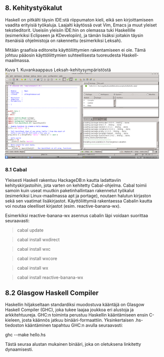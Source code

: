 ## 8. Kehitystyökalut

Haskell on pitkälti täysin IDE:stä riippumaton kieli, eikä sen kirjoittamiseen vaadita erityisiä työkaluja. Laajalti käytössä ovat Vim, Emacs ja muut yleiset tekstieditorit. Useisiin yleisiin IDE:hin on olemassa tuki Haskellille (esimerkiksi Eclipseen ja KDevelopiin), ja tämän lisäksi joitakin täysin itsenäisiä ohjelmistoja on rakennettu (esimerkiksi Leksah).

Mitään graafisia editoreita käyttöliittymien rakentamiseen ei ole. Tämä johtuu pääosin käyttöliittymien suhteellisesta tuoreudesta Haskell-maailmassa.

Kuva 1. Kuvankaappaus Leksah-kehitysympäristöstä
![Kuvankaappaus Leksah:sta](images/leksah.png)

### 8.1 Cabal

Yleisesti Haskell rakentuu HackageDB:n kautta ladattaviin kehityskirjastoihin, jota varten on kehitetty Cabal-ohjelma. Cabal toimii samoin kuin useat muutkin paketinhallintaan rakennetut työkalut (esimerkiksi Linux-maailmassa apt ja portage), noutaen halutun kirjaston sekä sen vaatimat lisäkirjastot. Käyttöliittymiä rakentaessa Cabalin kautta voi noutaa oleelliset kirjastot (esim. reactive-banana-wx).

Esimerkiksi reactive-banana-wx asennus cabalin läpi voidaan suorittaa seuraavasti:

>cabal update

>cabal install wxdirect

>cabal install wxc

>cabal install wxcore

>cabal install wx

>cabal install reactive-banana-wx

## 8.2 Glasgow Haskell Compiler

Haskellin hiljakseltaan standardiksi muodostuva kääntäjä on Glasgow Haskell Compiler (GHC), joka tukee laajaa joukkoa eri alustoja ja arkkitehtuureja. GHC:n toiminta perustuu Haskellin kääntämiseen ensin C-kieleen, josta käännös jatkuu binääri-formaattiin. Yksinkertaisen .hs-tiedoston kääntäminen tapahtuu GHC:n avulla seuraavasti:

ghc --make hello.hs

Tästä seuraa alustan mukainen binääri, joka on oletuksena linkitetty dynaamisesti.

